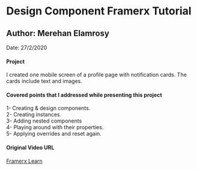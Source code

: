<h1> Design Component Framerx Tutorial </h1> 

<span><h2> Author: Merehan Elamrosy </h2>
 Date: 27/2/2020 </span>
 
 <span><h4> Project </h4> 
 I created one mobile screen of a profile page with notification cards. The cards include text and images.
 </span>
 

<h4>  Covered points that I addressed while presenting this project </h4>
1- Creating & design components.
<br/>
2- Creating instances.
<br/>
3- Adding nested components
<br/>
4- Playing around with their properties.
<br/>
5- Applying overrides and reset again.


<h4> Original Video URL </h4>
<a href="https://www.framer.com/learn/lesson/design-components/">Framerx Learn<a>
